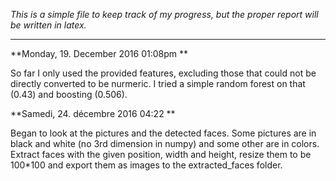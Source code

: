 *This is a simple file to keep track of my progress, but the proper report will be written in latex.*

-------------------

**Monday, 19. December 2016 01:08pm **

So far I only used the provided features, excluding those that could not be directly converted to be nurmeric. I tried a simple random forest on that (0.43) and boosting (0.506).


**Samedi, 24. décembre 2016 04:22 **

Began to look at the pictures and the detected faces. Some pictures are in black and white (no 3rd dimension in numpy) and some other are in colors. Extract faces with the given position, width and height, resize them to be 100*100 and export them as images to the extracted_faces folder.